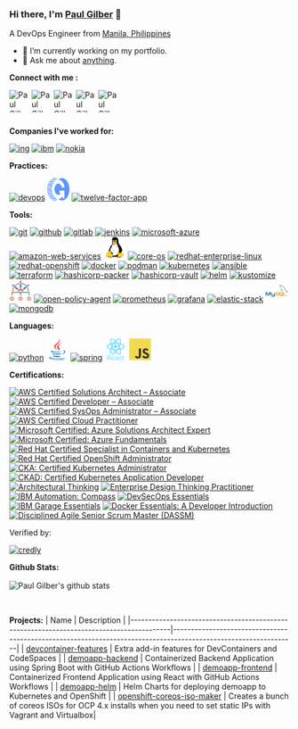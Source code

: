 ### Hi there, I'm [Paul Gilber](https://www.linkedin.com/in/paul-gilber/) 👋

A DevOps Engineer from [Manila, Philippines](https://g.co/kgs/xmdsSW)

- 🔭 I’m currently working on my portfolio.
- 💬 Ask me about [anything](https://github.com/paul-gilber/paul-gilber/issues).

**Connect with me :**
<p align="left" style="display:inline">
<!-- Linked In -->
<a href="https://www.linkedin.com/in/paul-gilber/" target="_blank">
<img align="left" alt="Paul Gilber | LinkedIn" width="40" height="40"  src="https://www.vectorlogo.zone/logos/linkedin/linkedin-icon.svg" />
</a>
<!-- GitHub -->
<a href="https://github.com/paul-gilber" target="_blank">
<img align="left" alt="Paul Gilber | GitHub" width="40" height="40"  src="https://www.vectorlogo.zone/logos/github/github-icon.svg"/>
</a>
<!-- Upwork -->
<a href="https://www.upwork.com/freelancers/~01661e6f3b6e80ee4e" target="_blank">
<img align="left" alt="Paul Gilber | Upwork" width="40" height="40"  src="https://www.vectorlogo.zone/logos/upwork/upwork-tile.svg" />
</a>
<!-- Gitlab -->
<a href="https://gitlab.com/paul.gilber" target="_blank">
<img align="left" alt="Paul Gilber | Gitlab" width="40" height="40"  src="https://www.vectorlogo.zone/logos/gitlab/gitlab-icon.svg"/>
</a>
<!-- StackOverflow -->
<a href="https://stackoverflow.com/users/22839235/paul-gilber" target="_blank">
<img align="left" alt="Paul Gilber | StackOverflow" width="40" height="40"  src="https://www.vectorlogo.zone/logos/stackoverflow/stackoverflow-icon.svg" />
</a>
</p>
<br/>
<br/>
<br/>

**Companies I've worked for:**
<p align="left" style="display:inline">
<!-- ING -->
<a href="https://www.linkedin.com/company/ing/" target="_blank"><img src="https://media.licdn.com/dms/image/D4E0BAQFtKZ0GgYZcbQ/company-logo_200_200/0/1721305788771/ing_logo?e=1730937600&v=beta&t=HvuNvUZt-nWIPMEvXgGUMT5tZoWvcOz-w9p6mFrsTBo" alt="ing" width="40" height="40"/></a>
<!-- IBM -->
<a href="https://www.linkedin.com/company/ibm/" target="_blank"><img src="https://media.licdn.com/dms/image/D560BAQGiz5ecgpCtkA/company-logo_200_200/0/1688684715866/ibm_logo?e=1730937600&v=beta&t=_NzhJw4ynboCUCmZE4uMuPtVAa2JpNcrjx3DDOTdHlo" alt="ibm" width="40" height="40"/></a>
<!-- Nokia -->
<a href="https://www.linkedin.com/company/nokia/" target="_blank"><img src="https://media.licdn.com/dms/image/C4E0BAQGL8hpduEqGKQ/company-logo_200_200/0/1677420439270/nokia_logo?e=1730937600&v=beta&t=Culyv2EXgKkRk2DQE2Ri6Mn8gRkUQl-ClizOZImZIks" alt="nokia" width="40" height="40"/></a>
</p>
<br/>

**Practices:**
<p align="left" style="display:inline">
<!-- DevOps -->
<a href="https://aws.amazon.com/devops/what-is-devops/" target="_blank"><img src="https://cdn.worldvectorlogo.com/logos/devops-2.svg" alt="devops" width="40" height="40"/></a>
<!-- GitOps -->
<a href="https://opengitops.dev/" target="_blank"><img src="https://raw.githubusercontent.com/cncf/artwork/master/projects/opengitops/icon/color/opengitops-icon-color.svg" alt="open-gitops" width="40<img" height="40"/></a>
<!-- Twelve-Factor App -->
<a href="https://12factor.net/" target="_blank"><img src="https://12factor.net/images/symbol.png" alt="twelve-factor-app" width="40" height="40"/></a>
</p>
<br/>

**Tools:**
<p align="left" style="display:inline">
<!-- Git -->
<a href="https://git-scm.com/" target="_blank"><img src="https://www.vectorlogo.zone/logos/git-scm/git-scm-icon.svg" alt="git" width="40" height="40"/></a>
<!-- GitHub -->
<a href="https://github.com/" target="_blank"><img src="https://www.vectorlogo.zone/logos/github/github-icon.svg" alt="github" width="40" height="40"/></a>
<!-- Gitlab -->
<a href="https://about.gitlab.com/" target="_blank"><img src="https://www.vectorlogo.zone/logos/gitlab/gitlab-icon.svg" alt="gitlab" width="40" height="40"/></a>  
<!-- Jenkins -->
<a href="https://www.jenkins.io/" target="_blank"><img src="https://www.vectorlogo.zone/logos/jenkins/jenkins-icon.svg" alt="jenkins" width="40" height="40"/></a>
<!-- Microsoft Azure -->
<a href="https://azure.microsoft.com/en-us" target="_blank"><img src="https://www.vectorlogo.zone/logos/microsoft_azure/microsoft_azure-icon.svg" alt="microsoft-azure" width="40" height="40"/></a>
<!-- Amazon Web Services -->
<a href="https://aws.amazon.com/" target="_blank"><img src="https://www.vectorlogo.zone/logos/amazon_aws/amazon_aws-icon.svg" alt="amazon-web-services" width="40" height="40"/></a>
<!-- Linux -->
<a href="https://www.linux.org/" target="_blank"><img src="https://raw.githubusercontent.com/devicons/devicon/master/icons/linux/linux-original.svg" alt="linux" width="40" height="40"/></a>  
<!-- CoreOS -->
<a href="https://fedoraproject.org/coreos/" target="_blank"><img src="https://www.vectorlogo.zone/logos/coreos/coreos-icon.svg" alt="core-os" width="40" height="40"/></a>
<!-- Red Hat Enterprise Linux -->
<a href="https://access.redhat.com/products/red-hat-enterprise-linux/" target="_blank"><img src="https://upload.wikimedia.org/wikipedia/commons/d/d8/Red_Hat_logo.svg" alt="redhat-enterprise-linux" width="40" height="40"/></a>
<!-- Red Hat OpenShift -->
<a href="https://www.redhat.com/en/technologies/cloud-computing/openshift" target="_blank"><img src="https://www.vectorlogo.zone/logos/openshift/openshift-icon.svg" alt="redhat-openshift" width="40" height="40"/></a>  
<!-- Docker -->
<a href="https://www.docker.com/" target="_blank"><img src="https://www.vectorlogo.zone/logos/docker/docker-tile.svg" alt="docker" width="40" height="40"/></a>
<!-- Podman -->
<a href="https://podman.io/" target="_blank"><img src="https://podman.io/logos/optimized/podman-3-logo-95w-90h.webp" alt="podman" width="40" height="40"/></a>
<!-- Kubernetes -->
<a href="https://kubernetes.io/" target="_blank"><img src="https://www.vectorlogo.zone/logos/kubernetes/kubernetes-icon.svg" alt="kubernetes" width="40" height="40"/></a>
<!-- Ansible -->
<a href="https://www.ansible.com/" target="_blank"><img src="https://www.vectorlogo.zone/logos/ansible/ansible-icon.svg" alt="ansible" width="40" height="40"/></a>
<!-- Terraform -->
<a href="https://www.terraform.io/" target="_blank"><img src="https://www.vectorlogo.zone/logos/terraformio/terraformio-icon.svg" alt="terraform" width="40" height="40"/></a>
<!-- Hashicorp Packer -->
<a href="https://www.packer.io/" target="_blank"><img src="https://www.vectorlogo.zone/logos/packerio/packerio-icon.svg" alt="hashicorp-packer" width="40" height="40"/></a>
<!-- Hashicorp Vault -->
<a href="https://www.vaultproject.io/" target="_blank"><img src="https://d1q6f0aelx0por.cloudfront.net/product-logos/library-vault-logo.png" alt="hashicorp-vault" width="40" height="40"/></a>
<!-- Helm -->
<a href="https://helm.sh/" target="_blank"><img src="https://www.vectorlogo.zone/logos/helmsh/helmsh-icon.svg" alt="helm" width="40" height="40"/></a>
<!-- Kustomize -->
<a href="https://kustomize.io/" target="_blank"><img src="https://res.cloudinary.com/canonical/image/fetch/f_auto,q_auto,fl_sanitize,w_60,h_60/https://dashboard.snapcraft.io/site_media/appmedia/2020/06/kustomize.png" alt="kustomize" width="40" height="40"/></a>
<!-- Kyverno -->
<a href="https://kyverno.io/" target="_blank"><img src="https://raw.githubusercontent.com/cncf/artwork/master/projects/kyverno/icon/color/kyverno-icon-color.svg" alt="kyverno" width="40" height="40"/></a>
<!-- Open Policy Agent -->
<a href="https://www.openpolicyagent.org/" target="_blank"><img src="https://www.vectorlogo.zone/logos/openpolicyagent/openpolicyagent-icon.svg" alt="open-policy-agent" width="40" height="40"/></a>
<!-- Prometheus -->
<a href="https://prometheus.io/" target="_blank"><img src="https://www.vectorlogo.zone/logos/prometheusio/prometheusio-icon.svg" alt="prometheus" width="40" height="40"/></a>
<!-- Grafana -->
<a href="https://grafana.com/" target="_blank"><img src="https://www.vectorlogo.zone/logos/grafana/grafana-icon.svg" alt="grafana" width="40" height="40"/></a>
<!-- Elastic Stack -->
<a href="https://www.elastic.co/" target="_blank"><img src="https://www.vectorlogo.zone/logos/elastic/elastic-icon.svg" alt="elastic-stack" width="40" height="40"/></a>
<!-- MySQL -->
<a href="https://www.mysql.com/" target="_blank"><img src="https://raw.githubusercontent.com/devicons/devicon/master/icons/mysql/mysql-original-wordmark.svg" alt="mysql" width="40" height="40"/></a>
<!-- MongoDB -->
<a href="https://www.mongodb.com/" target="_blank"><img src="https://www.vectorlogo.zone/logos/mongodb/mongodb-icon.svg" alt="mongodb" width="40" height="40"/></a>
</p>
<br/>

**Languages:**
<p align="left" style="display:inline">
<!-- Python -->
<a href="https://www.python.org/" target="_blank"><img src="https://www.vectorlogo.zone/logos/python/python-icon.svg" alt="python" width="40" height="40"/></a>
<!-- Java -->
<a href="https://www.java.com" target="_blank"><img src="https://raw.githubusercontent.com/devicons/devicon/master/icons/java/java-original.svg" alt="java" width="40" height="40"/></a> 
<!-- Spring -->
<a href="https://spring.io/" target="_blank"><img src="https://www.vectorlogo.zone/logos/springio/springio-icon.svg" alt="spring" width="40" height="40"/></a>
<!-- React -->
<a href="https://reactjs.org/" target="_blank"><img src="https://raw.githubusercontent.com/devicons/devicon/master/icons/react/react-original-wordmark.svg" alt="react" width="40" height="40"/></a>  
<!-- JavaScript -->
<a href="https://developer.mozilla.org/en-US/docs/Web/JavaScript" target="_blank"><img src="https://raw.githubusercontent.com/devicons/devicon/master/icons/javascript/javascript-original.svg" alt="javascript" width="40" height="40"/></a>  
</p>
<br/>

**Certifications:**
<p align="left" style="display:inline">
<!-- AWS Certified Solutions Architect – Associate -->
<a href="https://www.credly.com/badges/eb46949e-4c77-4da6-a385-448b8e308804" target="_blank"><img src="https://images.credly.com/size/680x680/images/0e284c3f-5164-4b21-8660-0d84737941bc/image.png" alt="AWS Certified Solutions Architect – Associate" width="70" height="70"/></a>
<!-- AWS Certified Developer – Associate -->
<a href="https://www.credly.com/badges/01ddc06c-b0c7-4e08-b7bd-eac826c51cf0" target="_blank"><img src="https://images.credly.com/size/680x680/images/b9feab85-1a43-4f6c-99a5-631b88d5461b/image.png" alt="AWS Certified Developer – Associate" width="70" height="70"/></a>
<!-- AWS Certified SysOps Administrator – Associate -->
<a href="https://www.credly.com/badges/b7478c5b-ff51-4a8e-89e0-f2902561cdd1" target="_blank"><img src="https://images.credly.com/size/680x680/images/f0d3fbb9-bfa7-4017-9989-7bde8eaf42b1/image.png" alt="AWS Certified SysOps Administrator – Associate" width="70" height="70"/></a>
<!-- AWS Certified Cloud Practitioner -->
<a href="https://www.credly.com/badges/2e5500e0-5d95-43da-b89b-e1f926414d65" target="_blank"><img src="https://images.credly.com/size/680x680/images/00634f82-b07f-4bbd-a6bb-53de397fc3a6/image.png" alt="AWS Certified Cloud Practitioner" width="70" height="70"/></a>
</p>

<p align="left" style="display:inline">
<!-- Microsoft Certified: Azure Solutions Architect Expert -->
<a href="https://www.credly.com/badges/44056695-e65d-45a2-bc5e-c53fc7657cbc" target="_blank"><img src="https://images.credly.com/size/680x680/images/987adb7e-49be-4e24-b67e-55986bd3fe66/azure-solutions-architect-expert-600x600.png" alt="Microsoft Certified: Azure Solutions Architect Expert" width="70" height="70"/></a>
<!-- Microsoft Certified: Azure Fundamentals -->
<a href="https://www.credly.com/badges/6ebcd2f5-03a2-468c-aaf2-055d4ec09370" target="_blank"><img src="https://images.credly.com/size/680x680/images/be8fcaeb-c769-4858-b567-ffaaa73ce8cf/image.png" alt="Microsoft Certified: Azure Fundamentals" width="70" height="70"/></a>
</p>

<p align="left" style="display:inline">
<!-- Red Hat Certified Specialist in Containers and Kubernetes -->
<a href="https://www.credly.com/badges/74c29c7a-b81b-4971-aea0-25f0f144ba65" target="_blank"><img src="https://images.credly.com/size/680x680/images/1dd8824f-d6b6-4967-906a-7bd3c0063fae/image.png" alt="Red Hat Certified Specialist in Containers and Kubernetes" width="70" height="70"/></a>
<!-- Red Hat Certified OpenShift Administrator -->
<a href="https://www.credly.com/badges/db5ecd2f-887d-49d1-a712-e664bda7d01d" target="_blank"><img src="https://images.credly.com/size/680x680/images/b6cf67d4-0533-495b-acfe-9d08bb50bef1/image.png" alt="Red Hat Certified OpenShift Administrator" width="70" height="70"/></a>
</p>

<p align="left" style="display:inline">
<!-- CKA: Certified Kubernetes Administrator -->
<a href="https://www.credly.com/badges/986d2e02-084d-4f61-aa6a-126019472f64" target="_blank"><img src="https://images.credly.com/size/680x680/images/8b8ed108-e77d-4396-ac59-2504583b9d54/cka_from_cncfsite__281_29.png" alt="CKA: Certified Kubernetes Administrator" width="70" height="70"/></a>
<!-- CKAD: Certified Kubernetes Application Developer -->
<a href="https://www.credly.com/badges/cccb81ca-cc93-4e49-a07a-90b06510713f" target="_blank"><img src="https://images.credly.com/size/680x680/images/f88d800c-5261-45c6-9515-0458e31c3e16/ckad_from_cncfsite.png" alt="CKAD: Certified Kubernetes Application Developer" width="70" height="70"/></a>
</p>

<p align="left" style="display:inline">
<!-- Architectural Thinking -->
<a href="https://www.credly.com/badges/060c3b5e-2c65-499d-93e2-273a5cc15648" target="_blank"><img src="https://images.credly.com/size/680x680/images/e6a6d587-cc85-4e3a-9ce0-08c06677bf1b/Architectural-Thinking.png" alt="Architectural Thinking" width="70" height="70"/></a>
<!-- Enterprise Design Thinking Practitioner -->
<a href="https://www.credly.com/badges/ea46ff0f-2234-4feb-8830-6317be2bb80b" target="_blank"><img src="https://images.credly.com/size/680x680/images/bc08972c-3c7d-4b99-82a0-c94bcca36674/Badges_v8-07_Practitioner.png" alt="Enterprise Design Thinking Practitioner" width="70" height="70"/></a>
<!-- IBM Automation: Compass -->
<a href="https://www.credly.com/badges/307f0695-75f7-4ca4-b954-5f36376209e5" target="_blank"><img src="https://images.credly.com/size/680x680/images/34d550f8-8478-4b71-b7ab-91dd3642932e/image.png" alt="IBM Automation: Compass" width="70" height="70"/></a>
<!-- DevSecOps Essentials -->
<a href="https://www.credly.com/badges/17a21665-116a-42ca-9883-0752bb5c55ca" target="_blank"><img src="https://images.credly.com/size/680x680/images/6fcae0c0-78b7-48c5-a414-5d21665b2250/DevSecOps-Essentials.png" alt="DevSecOps Essentials" width="70" height="70"/></a>
<!-- IBM Garage Essentials -->
<a href="https://www.credly.com/badges/dbf66516-3941-4c86-837b-bf1f1df58ae8" target="_blank"><img src="https://images.credly.com/size/680x680/images/fb718a87-6d0d-4a6d-8068-677f1bec78f2/IBM_Garage_Essentials.png" alt="IBM Garage Essentials" width="70" height="70"/></a>
<!-- Docker Essentials: A Developer Introduction -->
<a href="https://www.credly.com/badges/c092e941-b6f8-4282-bf81-dea5042a983f" target="_blank"><img src="https://images.credly.com/size/680x680/images/08216781-93cb-4ba1-8110-8eb3401fa8ce/Docker_Essentials_-_ISDN.png" alt="Docker Essentials: A Developer Introduction" width="70" height="70"/></a>
</p>

<p align="left" style="display:inline">
<!-- Disciplined Agile Senior Scrum Master (DASSM) -->
<a href="https://www.credly.com/badges/3d24e1d8-ba52-4f59-8310-c0576a4ead9b" target="_blank"><img src="https://images.credly.com/size/680x680/images/7f24336c-35e8-4fb9-8d48-0636ee850323/DA_Senior_Scrum_Master_Badge.png" alt="Disciplined Agile Senior Scrum Master (DASSM)" width="70" height="70"/></a>
</p>

Verified by:
<p align="left" style="display:inline">
<!-- Credly -->
<a href="https://www.credly.com/users/paul-gilber.963a6cc5" target="_blank"><img src="https://images.credly.com/images/b685de69-03cf-402c-b8e3-62ecd0e2e949/large_blob.png" alt="credly" width="50" height="50"/></a>
</p>
<br/>

**Github Stats:**
<p>
<img align="center" src="https://github-readme-stats.vercel.app/api?username=paul-gilber&show_icons=true&include_all_commits=true&theme=dark" alt="Paul Gilber's github stats" />
</p>
<br/>

**Projects:**
| Name                                                                                    | Description                                                                                                    |
|-----------------------------------------------------------------------------------------|----------------------------------------------------------------------------------------------------------------|
| [devcontainer-features](https://github.com/paul-gilber/devcontainer-features)           | Extra add-in features for DevContainers and CodeSpaces                                                         |
| [demoapp-backend](https://github.com/paul-gilber/demoapp-backend)                       | Containerized Backend Application using Spring Boot with GitHub Actions Workflows                              |
| [demoapp-frontend](https://github.com/paul-gilber/demoapp-frontend)                     | Containerized Frontend Application using React with GitHub Actions Workflows                                   |
| [demoapp-helm](https://github.com/paul-gilber/demoapp-helm)                             | Helm Charts for deploying demoapp to Kubernetes and OpenShift                                                  |
| [openshift-coreos-iso-maker](https://github.com/paul-gilber/openshift-coreos-iso-maker) | Creates a bunch of coreos ISOs for OCP 4.x installs when you need to set static IPs with Vagrant and Virtualbox|

<br/>

<!--
**paul-gilber/paul-gilber** is a ✨ _special_ ✨ repository because its `README.md` (this file) appears on your GitHub profile.

Here are some ideas to get you started:

- 🔭 I’m currently working on ...
- 🌱 I’m currently learning ...
- 👯 I’m looking to collaborate on ...
- 🤔 I’m looking for help with ...
- 💬 Ask me about ...
- 📫 How to reach me: ...
- 😄 Pronouns: ...
- ⚡ Fun fact: ...
-->
